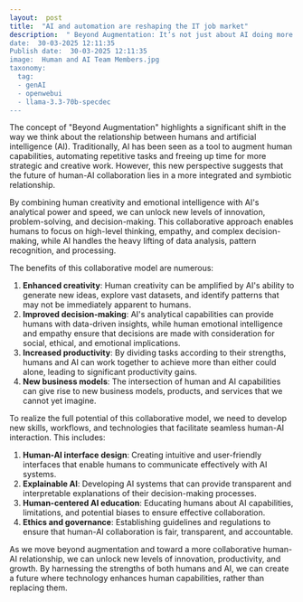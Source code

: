 ```yaml
---
layout:  post
title:  "AI and automation are reshaping the IT job market"
description:  " Beyond Augmentation: It’s not just about AI doing more of a human’s work. It’s about collaborative work, where human creativity and emotional intelligence intersect with AI’s analytical power and speed.
date:  30-03-2025 12:11:35
Publish date:  30-03-2025 12:11:35
image:  Human and AI Team Members.jpg
taxonomy:
  tag:
  - genAI
  - openwebui
  - llama-3.3-70b-specdec
---
```

The concept of "Beyond Augmentation" highlights a significant shift in the way we think about the relationship between humans and artificial intelligence (AI). Traditionally, AI has been seen as a tool to augment human capabilities, automating repetitive tasks and freeing up time for more strategic and creative work. However, this new perspective suggests that the future of human-AI collaboration lies in a more integrated and symbiotic relationship.

By combining human creativity and emotional intelligence with AI's analytical power and speed, we can unlock new levels of innovation, problem-solving, and decision-making. This collaborative approach enables humans to focus on high-level thinking, empathy, and complex decision-making, while AI handles the heavy lifting of data analysis, pattern recognition, and processing.

The benefits of this collaborative model are numerous:

1. **Enhanced creativity**: Human creativity can be amplified by AI's ability to generate new ideas, explore vast datasets, and identify patterns that may not be immediately apparent to humans.
2. **Improved decision-making**: AI's analytical capabilities can provide humans with data-driven insights, while human emotional intelligence and empathy ensure that decisions are made with consideration for social, ethical, and emotional implications.
3. **Increased productivity**: By dividing tasks according to their strengths, humans and AI can work together to achieve more than either could alone, leading to significant productivity gains.
4. **New business models**: The intersection of human and AI capabilities can give rise to new business models, products, and services that we cannot yet imagine.

To realize the full potential of this collaborative model, we need to develop new skills, workflows, and technologies that facilitate seamless human-AI interaction. This includes:

1. **Human-AI interface design**: Creating intuitive and user-friendly interfaces that enable humans to communicate effectively with AI systems.
2. **Explainable AI**: Developing AI systems that can provide transparent and interpretable explanations of their decision-making processes.
3. **Human-centered AI education**: Educating humans about AI capabilities, limitations, and potential biases to ensure effective collaboration.
4. **Ethics and governance**: Establishing guidelines and regulations to ensure that human-AI collaboration is fair, transparent, and accountable.

As we move beyond augmentation and toward a more collaborative human-AI relationship, we can unlock new levels of innovation, productivity, and growth. By harnessing the strengths of both humans and AI, we can create a future where technology enhances human capabilities, rather than replacing them.